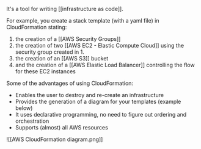 It's a tool for writing [[infrastructure as code]].

For example, you create a stack template (with a yaml file) in CloudFormation stating:
1. the creation of a [[AWS Security Groups]]
2. the creation of two [[AWS EC2 - Elastic Compute Cloud]] using the security group created in 1.
3. the creation of an [[AWS S3]] bucket
4. and the creation of a [[AWS Elastic Load Balancer]] controlling the flow for these EC2 instances

Some of the advantages of using CloudFormation:
- Enables the user to destroy and re-create an infrastructure
- Provides the generation of a diagram for your templates (example below)
- It uses declarative programming, no need to figure out ordering and orchestration
- Supports (almost) all AWS resources

![[AWS CloudFormation diagram.png]]
